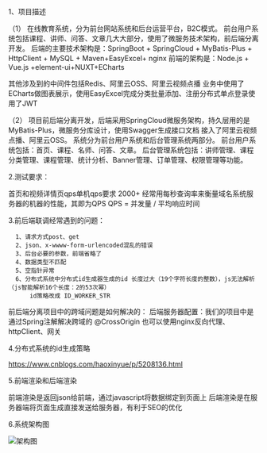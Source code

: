 1、项目描述

（1）
在线教育系统，分为前台网站系统和后台运营平台，B2C模式。
前台用户系统包括课程、讲师、问答、文章几大大部分，使用了微服务技术架构，前后端分离开发。
后端的主要技术架构是：SpringBoot + SpringCloud + MyBatis-Plus + HttpClient + MySQL + Maven+EasyExcel+ nginx
前端的架构是：Node.js + Vue.js +element-ui+NUXT+ECharts

其他涉及到的中间件包括Redis、阿里云OSS、阿里云视频点播
业务中使用了ECharts做图表展示，使用EasyExcel完成分类批量添加、注册分布式单点登录使用了JWT

（2）
项目前后端分离开发，后端采用SpringCloud微服务架构，持久层用的是MyBatis-Plus，微服务分库设计，使用Swagger生成接口文档
接入了阿里云视频点播、阿里云OSS。
系统分为前台用户系统和后台管理系统两部分。
前台用户系统包括：首页、课程、名师、问答、文章。
后台管理系统包括：讲师管理、课程分类管理、课程管理、统计分析、Banner管理、订单管理、权限管理等功能。




2.测试要求：

首页和视频详情页qps单机qps要求 2000+
经常用每秒查询率来衡量域名系统服务器的机器的性能，其即为QPS
QPS = 并发量 / 平均响应时间





3.前后端联调经常遇到的问题：

      1、请求方式post、get
      2、json、x-wwww-form-urlencoded混乱的错误
      3、后台必要的参数，前端省略了
      4、数据类型不匹配
      5、空指针异常
      6、分布式系统中分布式id生成器生成的id 长度过大（19个字符长度的整数），js无法解析（js智能解析16个长度：2的53次幂）
          id策略改成 ID_WORKER_STR

前后端分离项目中的跨域问题是如何解决的：
后端服务器配置：我们的项目中是通过Spring注解解决跨域的 @CrossOrigin
也可以使用nginx反向代理、httpClient、网关





4.分布式系统的id生成策略

https://www.cnblogs.com/haoxinyue/p/5208136.html




5.前端渲染和后端渲染

前端渲染是返回json给前端，通过javascript将数据绑定到页面上
后端渲染是在服务器端将页面生成直接发送给服务器，有利于SEO的优化





6.系统架构图

![架构图](https://images.gitee.com/uploads/images/2021/1104/224357_96572d19_9084954.png "屏幕截图.png")


